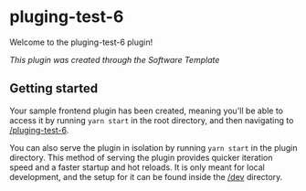 # pluging-test-6

Welcome to the pluging-test-6 plugin!

_This plugin was created through the Software Template_

## Getting started

Your sample frontend plugin has been created, meaning you'll be able to access it by running `yarn start` in the root directory, and then navigating to [/pluging-test-6](http://localhost:3000/pluging-test-6).

You can also serve the plugin in isolation by running `yarn start` in the plugin directory.
This method of serving the plugin provides quicker iteration speed and a faster startup and hot reloads.
It is only meant for local development, and the setup for it can be found inside the [/dev](./dev) directory.


